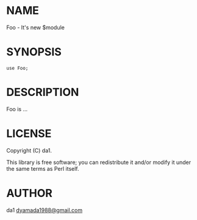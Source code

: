 # NAME

Foo - It's new $module

# SYNOPSIS

    use Foo;

# DESCRIPTION

Foo is ...

# LICENSE

Copyright (C) da1.

This library is free software; you can redistribute it and/or modify
it under the same terms as Perl itself.

# AUTHOR

da1 <dyamada1988@gmail.com>
